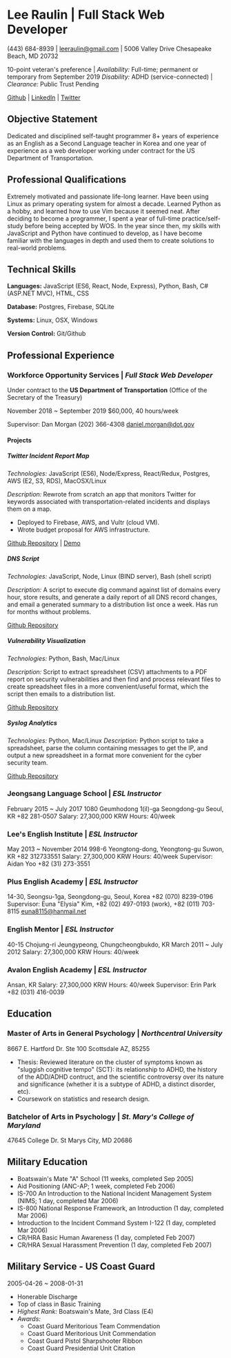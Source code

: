 # Lee Raulin | **Full Stack Web Developer**

(443) 684-8939 | leeraulin@gmail.com | 5006 Valley Drive Chesapeake Beach, MD
20732

10-point veteran's preference | _Availability:_ Full-time; permanent or
temporary from September 2019 _Disability:_ ADHD (service-connected) |
_Clearance:_ Public Trust Pending

[Github](https://github.com/lraulin) |
[LinkedIn](https://www.linkedin.com/in/leeraulin) |
[Twitter](https://twitter.com/RaulinLee)

## Objective Statement

Dedicated and disciplined self-taught programmer 8+ years of experience as an
English as a Second Language teacher in Korea and one year of experience as a
web developer working under contract for the US Department of Transportation.

## Professional Qualifications

Extremely motivated and passionate life-long learner. Have been using Linux as
primary operating system for almost a decade. Learned Python as a hobby, and
learned how to use Vim because it seemed neat. After deciding to become a
programmer, I spent a year of full-time practice/self-study before being
accepted by WOS. In the year since then, my skills with JavaScript and Python
have continued to develop, as I have become familiar with the languages in depth
and used them to create solutions to real-world problems.

## Technical Skills

**Languages:** JavaScript (ES6, React, Node, Express), Python, Bash, C# (ASP.NET
MVC), HTML, CSS

**Database:** Postgres, Firebase, SQLite

**Systems:** Linux, OSX, Windows

**Version Control:** Git/Github

## Professional Experience

### **Workforce Opportunity Services** | _Full Stack Web Developer_

Under contract to the **US Department of Transportation** (Office of the
Secretary of the Treasury)

November 2018 ~ September 2019 \$60,000, 40 hours/week

Supervisor: Dan Morgan (202) 366-4308
[daniel.morgan@dot.gov](mailto:daniel.morgan@dot.gov)

#### Projects

##### Twitter Incident Report Map

_Technologies:_ JavaScript (ES6), Node/Express, React/Redux, Postgres, AWS (E2,
S3, RDS), MacOSX/Linux

_Description:_ Rewrote from scratch an app that monitors Twitter for keywords
associated with transportation-related incidents and displays them on a map.

- Deployed to Firebase, AWS, and Vultr (cloud VM).
- Wrote budget proposal for AWS infrastructure.

[Github Repository](https://github.com/lraulin/incident-map) |
[Demo](https://incident-report-map.firebaseapp.com)

##### DNS Script

_Technologies:_ JavaScript, Node, Linux (BIND server), Bash (shell script)

_Description:_ A script to execute dig command against list of domains every
hour, store results, and generate a daily report of all DNS record changes, and
email a generated summary to a distribution list once a week. Has run for months
without problems.

[Github Repository](https://github.com/lraulin/dns-audit)

##### Vulnerability Visualization

_Technologies:_ Python, Bash, Mac/Linux

_Description:_ Script to extract spreadsheet (CSV) attachments to a PDF report
on security vulnerabilities and then find and process relevant files to create
spreadsheet files in a more convenient/useful format, which the script then
emails to a distribution list.

[Github Repository](https://github.com/lraulin/vulnerability_visualization)

##### Syslog Analytics

_Technologies:_ Python, Mac/Linux _Description:_ Python script to take a
spreadsheet, parse the column containing messages to get the IP, and output a
new spreadsheet in a format more convenient for the cyber security team.

[Github Repository](https://github.com/lraulin/syslog_analytics)

### **Jeongsang Language School** | _ESL Instructor_

February 2015 ~ July 2017 1080 Geumhodong 1(il)-ga Seongdong-gu Seoul, KR +82
281-0507 Salary: 27,300,000 KRW Hours: 40/week

### **Lee's English Institute** | _ESL Instructor_

May 2013 ~ November 2014 998-6 Yeongtong-dong, Yeongtong-gu Suwon, KR +82
312733551 Salary: 27,300,000 KRW Hours: 40/week Supervisor: Aidan Yoo +82 (31)
273-3551

### **Plus English Academy** | _ESL Instructor_

14-30, Seongsu-1ga, Seongdong-gu, Seoul, Korea +82 (070) 8239-0196 Supervisor:
Euna "Elysia" Kim, +82 (02) 497-0193 (work), +82 (011) 703-8115
[euna8115@hanmail.net](mailto:euna8115@hanmail.net)

### **English Mentor** | _ESL Instructor_

40-15 Chojung-ri Jeungypeong, Chungcheongbukdo, KR March 2011 ~ July 2012
Salary: 27,300,000 KRW Hours: 40/week

### **Avalon English Academy** | _ESL Instructor_

Ansan, KR Salary: 27,300,000 KRW Hours: 40/week Supervisor: Erin Park +82 (031)
416-0039

## Education

### **Master of Arts in General Psychology** | _Northcentral University_

8667 E. Hartford Dr. Ste 100 Scottsdale AZ, 85255

- Thesis: Reviewed literature on the cluster of symptoms known as "sluggish
  cognitive tempo" (SCT): its relationship to ADHD, the history of the ADD/ADHD
  contruct, and the scientific controversy over its nature and significance
  (whether it is a subtype of ADHD, a distinct disorder, etc).
- Coursework on statistics and research design.

### **Batchelor of Arts in Psychology** | _St. Mary's College of Maryland_

47645 College Dr. St Marys City, MD 20686

## Military Education

- Boatswain's Mate "A" School (11 weeks, completed Sep 2005)
- Aid Positioning (ANC-AP; 1 week, completed Feb 2006)
- IS-700 An Introduction to the National Incident Management System (NIMS; 1
  day, completed Mar 2006)
- IS-800 National Response Framework, an Introduction (1 day, completed
  Mar 2006)
- Introduction to the Incident Command System I-122 (1 day, completed Mar 2006)
- CR/HRA Basic Human Awareness (1 day, completed Feb 2007)
- CR/HRA Sexual Harassment Prevention (1 day, completed Feb 2007)

## Military Service - US Coast Guard

2005-04-26 ~ 2008-01-31

- Honerable Discharge
- Top of class in Basic Training
- _Highest Rank:_ Boatswain's Mate, 3rd Class (E4)
- _Awards:_
  - Coast Guard Meritorious Team Commendation
  - Coast Guard Meritorious Unit Commendation
  - Coast Guard Pistol Sharpshooter Ribbon
  - Coast Guard Presidential Unit Citation
